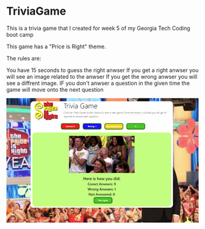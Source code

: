 # TriviaGame
This is a trivia game that I created for week 5 of my Georgia Tech Coding boot camp

This game has a "Price is Right" theme.

The rules are:

You have 15 seconds to guess the right anwser
If you get a right anwser you will see an image related to the anwser
If you get the wrong anwser you will see a diffrent image. 
IF you don't anwser a question in the given time the game will move onto the next question

![TriviaGame](https://github.com/doingway2much/Bootstrap-Portfolio/blob/master/assets/img/PR.jpg?raw=true)

